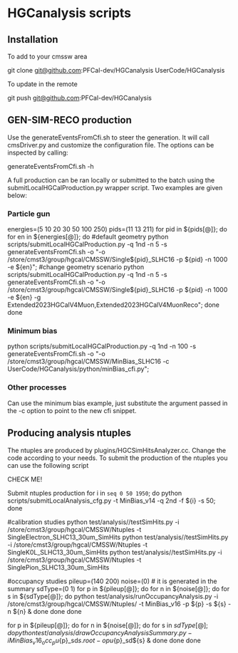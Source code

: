 # HGCanalysis scripts

## Installation 

To add to your cmssw area

git clone git@github.com:PFCal-dev/HGCanalysis UserCode/HGCanalysis

To update in the remote

git push git@github.com:PFCal-dev/HGCanalysis

## GEN-SIM-RECO production

Use the generateEventsFromCfi.sh to steer the generation.
It will call cmsDriver.py and customize the configuration file.
The options can be inspected by calling:

generateEventsFromCfi.sh -h

A full production can be ran locally or submitted to the batch using 
the submitLocalHGCalProduction.py wrapper script. Two examples are given below:

### Particle gun 

energies=(5 10 20 30 50 100 250)
pids=(11 13 211)
for pid in ${pids[@]}; do
for en in ${energies[@]}; do
	#default geometry
        python scripts/submitLocalHGCalProduction.py -q 1nd -n 5 -s generateEventsFromCfi.sh -o "-o /store/cmst3/group/hgcal/CMSSW/Single${pid}_SLHC16 -p ${pid} -n 1000 -e ${en}";
	#change geometry scenario
	python scripts/submitLocalHGCalProduction.py -q 1nd -n 5 -s generateEventsFromCfi.sh -o "-o /store/cmst3/group/hgcal/CMSSW/Single${pid}_SLHC16 -p ${pid} -n 1000 -e ${en} -g Extended2023HGCalV4Muon,Extended2023HGCalV4MuonReco";
done
done

### Minimum bias

python scripts/submitLocalHGCalProduction.py -q 1nd -n 100 -s generateEventsFromCfi.sh -o "-o /store/cmst3/group/hgcal/CMSSW/MinBias_SLHC16 -c UserCode/HGCanalysis/python/minBias_cfi.py";

### Other processes

Can use the minimum bias example, just substitute the argument passed in the -c option to point to the new cfi snippet.


## Producing analysis ntuples

The ntuples are produced by plugins/HGCSimHitsAnalyzer.cc.
Change the code according to your needs.
To submit the production of the ntuples you can use the following script

CHECK ME!

Submit ntuples production
for i in `seq 0 50 1950`; do
	python scripts/submitLocalAnalysis_cfg.py -t MinBias_v14 -q 2nd -f ${i} -s 50;
done

#calibration studies
python test/analysis//testSimHits.py -i /store/cmst3/group/hgcal/CMSSW/Ntuples -t SingleElectron_SLHC13_30um_SimHits
python test/analysis//testSimHits.py -i /store/cmst3/group/hgcal/CMSSW/Ntuples -t SingleK0L_SLHC13_30um_SimHits
python test/analysis//testSimHits.py -i /store/cmst3/group/hgcal/CMSSW/Ntuples -t SinglePion_SLHC13_30um_SimHits

#occupancy studies
pileup=(140 200)
noise=(0) # it is generated in the summary
sdType=(0 1)
for p in ${pileup[@]}; do
for n in ${noise[@]}; do 
for s in ${sdType[@]}; do
python test/analysis/runOccupancyAnalysis.py -i /store/cmst3/group/hgcal/CMSSW/Ntuples/ -t MinBias_v16 -p ${p} -s ${s} -n ${n} &
done
done
done

for p in ${pileup[@]}; do
for n in ${noise[@]}; do
for s in ${sdType[@]}; do
python test/analysis/drawOccupancyAnalysisSummary.py -i MinBias_v16_occ_pu${p}_sd${s}.root -o pu${p}_sd${s} &
done
done
done